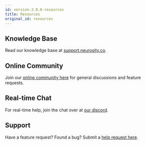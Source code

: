 ```yaml
---
id: version-3.8.0-resources
title: Resources
original_id: resources
---
```

## Knowledge Base

Read our knowledge base at [support.neurosity.co](support.neurosity.co).

## Online Community

Join our [online community here](https://support.neurosity.co/hc/en-us/community/topics) for general discussions and feature requests.

## Real-time Chat

For real-time help, join the chat over at [our discord](https://discord.gg/E4dvX6g).

## Support

Have a feature request? Found a bug? Submit a [help request here](https://support.neurosity.co/hc/en-us/requests/new).